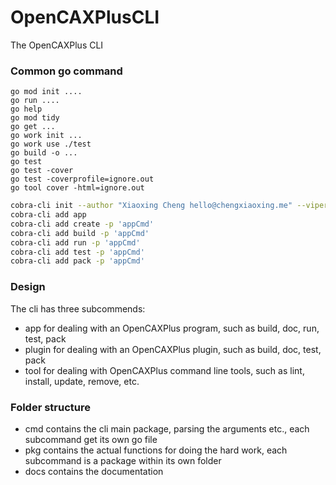 # OpenCAXPlusCLI

The OpenCAXPlus CLI

### Common go command
```
go mod init ....
go run ....
go help
go mod tidy
go get ...
go work init ...
go work use ./test
go build -o ...
go test
go test -cover
go test -coverprofile=ignore.out
go tool cover -html=ignore.out
```

```sh
cobra-cli init --author "Xiaoxing Cheng hello@chengxiaoxing.me" --viper
cobra-cli add app
cobra-cli add create -p 'appCmd'
cobra-cli add build -p 'appCmd'
cobra-cli add run -p 'appCmd'
cobra-cli add test -p 'appCmd'
cobra-cli add pack -p 'appCmd'
```
### Design

The cli has three subcommends:
- app for dealing with an OpenCAXPlus program, such as build, doc, run, test, pack 
- plugin for dealing with an OpenCAXPlus plugin, such as build, doc, test, pack
- tool for dealing with OpenCAXPlus command line tools, such as lint, install, update, remove, etc.

### Folder structure

- cmd contains the cli main package, parsing the arguments etc., each subcommand get its own go file 
- pkg contains the actual functions for doing the hard work, each subcommand is a package within its own folder 
- docs contains the documentation
